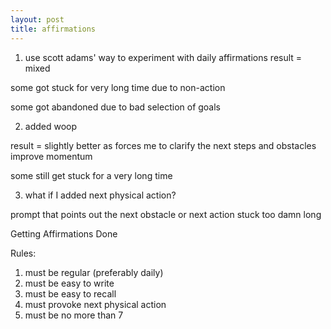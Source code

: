```yaml
---
layout: post
title: affirmations
---
```


1. use scott adams' way to experiment with daily affirmations
result = mixed

some got stuck for very long time due to non-action

some got abandoned due to bad selection of goals

2. added woop 

result = slightly better as forces me to clarify the next steps and obstacles
improve momentum 

some still get stuck for a very long time

3. what if I added next physical action?

prompt that points out the next obstacle or next action stuck too damn long

Getting Affirmations Done

Rules:
1. must be regular (preferably daily)
2. must be easy to write 
3. must be easy to recall
4. must provoke next physical action
5. must be no more than 7
